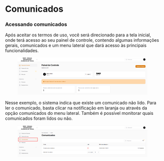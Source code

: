 # Comunicados

### Acessando comunicados

Após aceitar os termos de uso, você será direcionado para a tela inicial, onde terá acesso ao seu painel de controle, contendo algumas informações gerais, comunicados e um menu lateral que dará acesso às principais funcionalidades.

<figure><img src="../.gitbook/assets/image (6).png" alt=""><figcaption></figcaption></figure>

Nesse exemplo, o sistema indica que existe um comunicado não lido. Para ler o comunicado, basta clicar na notificação em laranja ou através da opção comunicados do menu lateral. Também é possível monitorar quais comunicados foram lidos ou não.

<figure><img src="../.gitbook/assets/image (8).png" alt=""><figcaption></figcaption></figure>
